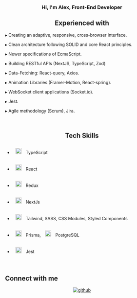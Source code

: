 ### **<div align="center">Hi, I'm Alex, Front-End Developer</div>**  
  

## <div align="center">Experienced with</div>  

▸ Creating an adaptive, responsive, cross-browser interface.
  

▸ Clean architecture following SOLID and core React principles.  


▸ Newer specifications of EcmaScript.


▸ Building RESTful APIs (NextJS, TypeScript, Zod)


▸ Data-Fetching: React-query, Axios. 


▸ Animation Libraries (Framer-Motion, React-spring).  


▸ WebSocket client applications (Socket.io).  
  

▸ Jest.
  

▸ Agile methodology (Scrum), Jira.
  

<br/>  



## <div align="center">Tech Skills</div>  
 - <a href="https://www.typescriptlang.org/" target="_blank"><img style="margin: 10px" src="https://profilinator.rishav.dev/skills-assets/typescript-original.svg" alt="TypeScript" height="20" /></a> TypeScript


 - <a href="https://reactjs.org/" target="_blank"><img style="margin: 10px" src="https://profilinator.rishav.dev/skills-assets/react-original-wordmark.svg" alt="React" height="20" /></a> React
- <a href="https://redux.js.org/" target="_blank"><img style="margin: 10px" src="https://profilinator.rishav.dev/skills-assets/redux-original.svg" alt="Redux" height="20" /></a> Redux  
- <a href="https://nextjs.org/" target="_blank"><img style="margin: 10px" src="https://profilinator.rishav.dev/skills-assets/nextjs.png" alt="NextJS" height="20" /></a> NextJs 


-  <a href="https://www.tailwindcss.com/" target="_blank"><img style="margin: 10px" src="https://profilinator.rishav.dev/skills-assets/tailwindcss.svg" alt="Tailwind CSS" height="20" /></a>  Tailwind, SASS, CSS Modules, Styled Components


- <a href="https://www.prisma.io/" target="_blank"><img style="margin: 10px" src="https://profilinator.rishav.dev/skills-assets/prisma.png" alt="Prisma" height="20" /></a>  Prisma, <a href="https://www.postgresql.org/" target="_blank"><img style="margin: 10px" src="https://profilinator.rishav.dev/skills-assets/postgresql-original-wordmark.svg" alt="PostgreSQL" height="20" /></a> PostgreSQL


- <a href="https://www.jestjs.io/" target="_blank"><img style="margin: 10px" src="https://profilinator.rishav.dev/skills-assets/jest.svg" alt="Jest" height="20" /></a> Jest

<br/>  

## Connect with me  
<div align="center">
<a href="https://github.com/alexphloyd" target="_blank">
<img src=https://img.shields.io/badge/github-%2324292e.svg?&style=for-the-badge&logo=github&logoColor=white alt=github style="margin-bottom: 5px;" />
</a> 
</div>  

<br />

